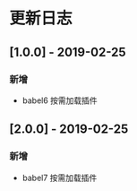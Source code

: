 # 更新日志

## [1.0.0] - 2019-02-25
### 新增
* babel6 按需加载插件

## [2.0.0] - 2019-02-25
### 新增
* babel7 按需加载插件

